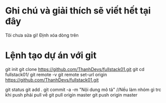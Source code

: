 # Ghi chú và giải thích sẽ viết hết tại đây 
Tôi chưa sửa gì!
Định xóa dòng trên
# Lệnh tạo dự án với git
git init
git clone https://github.com/ThanhDevs/fullstack01.git
git cd fullstack01/
git remote -v
git remote set-url origin  https://github.com/ThanhDevs/fullstack01.git

git status
git add .
git commit -a -m "Nội dung mô tả"
//Nếu làm nhóm gì trc khi push phải pull về
git pull origin master
git push origin master
